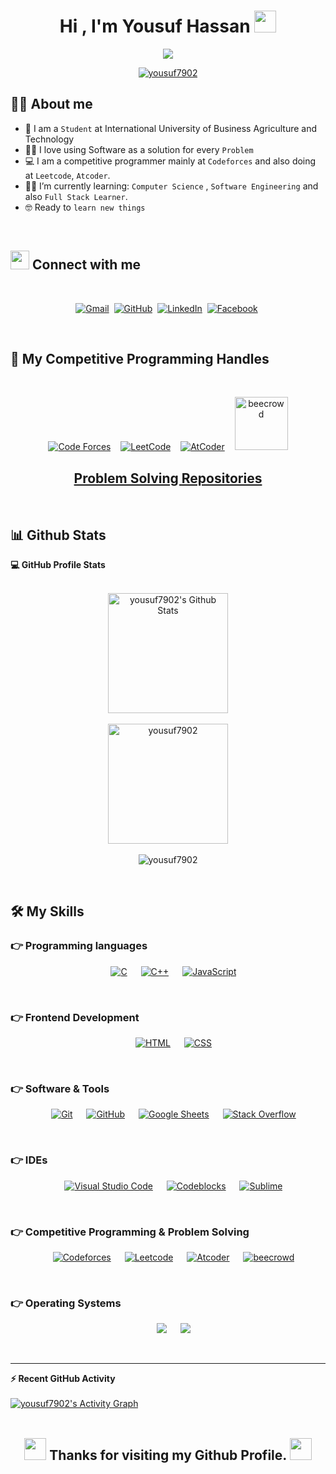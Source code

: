 <h1 align="center">Hi , I'm Yousuf Hassan <img src="https://media.giphy.com/media/hvRJCLFzcasrR4ia7z/giphy.gif" width="35"></h1>
<p align="center">
  <a href="https://github.com/DenverCoder1/readme-typing-svg"><img src="https://readme-typing-svg.herokuapp.com?lines=Computer+Science+Student;Competitive+Programming+Enthusiast;DS%20|%20Algorithms%20|%20OOP%20;Full+Stack+Learner;Ready%20To%20learn%20new%20things&center=true&width=500&height=50"></a>
</p>
<p align="center"> 
	<a href="#"><img src="https://komarev.com/ghpvc/?username=yousuf7902&label=Profile%20views&color=0e75b6&style=plastic" alt="yousuf7902" /> </a>
</p>


## :sassy_man:  About me
- :school: I am a `Student` at International University of Business Agriculture and Technology
- :technologist: I love using Software as a solution for every `Problem`
- :computer: I am a competitive programmer mainly at `Codeforces` and also doing at `Leetcode`, `Atcoder`.
- :student: I’m currently learning: `Computer Science` , `Software Engineering` and also `Full Stack Learner`. 
- :nerd_face: Ready to `learn new things`

<br>

## <img src="https://media.giphy.com/media/iY8CRBdQXODJSCERIr/giphy.gif" width="30px"> Connect with me
<br>
<p align="center">
	<a href="mailto:yousufhassan04@gmail.com"><img img src="https://img.shields.io/badge/gmail-%23EA4335.svg?style=plastic&logo=gmail&logoColor=white" alt="Gmail"/></a>&nbsp
	<a href="https://github.com/yousuf7902"><img src="https://img.shields.io/badge/github-%23181717.svg?style=plastic&logo=github&logoColor=white" alt="GitHub"/></a>&nbsp
	<a href="https://www.linkedin.com/in/yousuf-hassan-7902/"><img src="https://img.shields.io/badge/linkedin-%230A66C2.svg?style=plastic&logo=linkedin&logoColor=white" alt="LinkedIn"/></a>&nbsp
	<a href="https://www.facebook.com/yousuf.hassan.7902/"><img src="https://img.shields.io/badge/facebook-%231877F2.svg?style=plastic&logo=facebook&logoColor=white" alt="Facebook"/></a>&nbsp
</p>

<br>

## 👀 My Competitive Programming Handles
<br>
<p align="center">
  <a href="https://codeforces.com/profile/yousuf7902"><img src="https://img.icons8.com/external-tal-revivo-shadow-tal-revivo/50/000000/external-codeforces-programming-competitions-and-contests-programming-community-logo-shadow-tal-revivo.png" alt="Code Forces"/></a>&nbsp&nbsp&nbsp
	<a href="https://leetcode.com/yousuf7902/"><img src="https://img.icons8.com/external-tal-revivo-shadow-tal-revivo/50/000000/external-level-up-your-coding-skills-and-quickly-land-a-job-logo-shadow-tal-revivo.png" alt="LeetCode"/></a>&nbsp&nbsp&nbsp
	<a href="https://atcoder.jp/users/yousuf7902"><img src="https://i.ibb.co/Q9WSjDB/logo.png" alt="AtCoder"/></a>&nbsp&nbsp&nbsp
	<a href="https://www.beecrowd.com.br/judge/en/profile/553291"><img src="https://resources.beecrowd.com.br/judge/img/5.0/logo-beecrowd.png?1635097036" alt="beecrowd" width='85px'"/></a>
	<br>
	<a href="https://github.com/yousuf7902/Problem_Solving.git" style="center"><h2 align="center">Problem Solving Repositories</h2></a><br/>
</p>
	
		
## 📊 Github Stats

  <summary><b>💻 GitHub Profile Stats</b></summary>
  <br/>
  <p align="center">
    <a href="https://github.com/anuraghazra/github-readme-stats"><img alt="yousuf7902's Github Stats" src="https://github-readme-stats.vercel.app/api?username=yousuf7902&show_icons=true&count_private=true&theme=algolia" height="192px"/></a><br/><br/>
	  <img src="https://github-readme-stats.vercel.app/api/top-langs?username=yousuf7902&langs_count=10&show_icons=true&locale=en&layout=compact&theme=algolia" alt="yousuf7902" height="192px"/><br/><br/>
	<img src="https://github-readme-streak-stats.herokuapp.com/?user=yousuf7902&theme=algolia" alt="yousuf7902" />
  </p>	
<br>

## 🛠️ My Skills

### 👉 Programming languages

<p align="center"> 
  &emsp; 
	<a href="#"><img alt="C" src="https://img.shields.io/badge/C%20-%232370ED.svg?style=plastic&logo=c&logoColor=white"></a>
  &emsp;
	<a href="#"> <img alt="C++" src="https://img.shields.io/badge/C++%20-%2300599C.svg?style=plastic&logo=c%2B%2B&logoColor=white"></a>
  &emsp;
	<a href="#"><img alt="JavaScript" src="https://img.shields.io/badge/JavaScript%20-%23F7DF1E.svg?style=plastic&logo=javascript&logoColor=black"></a>
</p>
<br>
		
### 👉 Frontend Development
		
<p align="center"> 
  &emsp; 
	<a href="#"><img alt="HTML" src="https://img.shields.io/badge/HTML5%20-%23E34F26.svg?style=plastic&logo=html5&logoColor=white"></a>
  &emsp;
	<a href="#"><img alt="CSS" src="https://img.shields.io/badge/CSS%20-%231572B6.svg?style=plastic&logo=css3&logoColor=white"></a>
    
</p>
<br>
		
 ### 👉 Software & Tools
 
<p align="center">
  &emsp;
	<a href="#"><img alt="Git" src="https://img.shields.io/badge/Git%20-%23F05033.svg?style=plastic&logo=git&logoColor=white"></a>
  &emsp;
	<a href="#"><img alt="GitHub" src="https://img.shields.io/badge/github-%23181717.svg?style=plastic&logo=github&logoColor=white"></a>
  &emsp;
	<a href="#"><img alt="Google Sheets" src="https://img.shields.io/badge/Google%20Sheets%20-%2334A853.svg?style=plastic&logo=google%20sheets&logoColor=white"></a>
  &emsp;
	<a href="#"><img alt="Stack Overflow" src="https://img.shields.io/badge/-Stack%20Overflow-FE7A16?style=plastic&logo=stack-overflow&logoColor=white"></a>
</p>
<br>	
		
 ### 👉 IDEs
 
<p align="center">
  &emsp;
	<a href="#"><img alt="Visual Studio Code" src="https://img.shields.io/badge/Visual%20Studio%20Code-0078d7.svg?style=plastic&logo=visual-studio-code&logoColor=white"></a> 
  &emsp;
	<a href="#"><img alt="Codeblocks" src="https://img.shields.io/badge/-Codeblocks-%23F2383C?&style=plastic&logo=eclipse%20ide&logoColor=white" /></a>
  &emsp;
	<a href="#"><img alt="Sublime" src="https://img.shields.io/badge/-Sublime%20Text-%234B4B4Bstyle=plastic&logo=eclipse%20ide&logoColor=white" /></a>
		 
</p>
<br>	
		
 ### 👉 Competitive Programming & Problem Solving
 
<p align="center">
  &emsp;
    <a href="https://codeforces.com/profile/yousuf7902"><img alt = "Codeforces" src="https://img.shields.io/badge/codeforces%20-%231F8ACB.svg?style=plastic&logo=codeforces&logoColor=white" /></a>	
  &emsp;
    <a href="https://leetcode.com/yousuf7902/"><img alt = "Leetcode" src="https://img.shields.io/badge/leetcode%20-%23FFA116.svg?style=plastic&logo=leetcode&logoColor=black" /></a>
  &emsp;
    <a href="https://atcoder.jp/users/yousuf7902"><img alt = "Atcoder" src="https://img.shields.io/badge/-Atcoder-%23222222?style=plastic&logo=codechef&logoColor=white" /></a>
  &emsp;
    <a href="https://www.beecrowd.com.br/judge/en/profile/553291"><img alt = "beecrowd" src="https://img.shields.io/badge/-Beecrowed-%236A2A86?&style=plastic&logo=codingame&logoColor=black" /></a>
</p>
<br>
		
 ### 👉 Operating Systems
 
<p align="center">
  &emsp;
    <a href="#"><img src="https://img.shields.io/badge/Linux-FCC624?style=plastic&logo=linux&logoColor=black"></a>
  &emsp;
    <a href="#"><img src="https://img.shields.io/badge/Windows-0078D6?style=plastic&logo=windows&logoColor=white"></a>	  
</p>

<br/>
	
----

  <summary><b>⚡ Recent GitHub Activity</b></summary>
  <br/>
   <a href="https://github.com/yousuf7902"><img alt="yousuf7902's Activity Graph" src="https://activity-graph.herokuapp.com/graph?username=yousuf7902&custom_title=yousuf7902's%20Contribution%20Graph&theme=react-dark" /></a>
  <br/>
<br>
		<h2 align="center"><img src="https://media.giphy.com/media/hvRJCLFzcasrR4ia7z/giphy.gif" width="35"> Thanks for visiting my Github Profile. <img src="https://media.giphy.com/media/hvRJCLFzcasrR4ia7z/giphy.gif" width="35"></h2><br>
